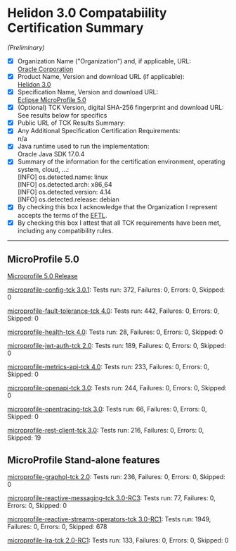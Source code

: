 # Helidon 3.0 Compatabiility Certification Summary 
*(Preliminary)*

- [x] Organization Name ("Organization") and, if applicable, URL:<br/>
  [Oracle Corporation](https://oracle.com)
- [x] Product Name, Version and download URL (if applicable):<br/>
  [Helidon 3.0](https://helidon.io/docs/v3/#/about/introduction)
- [x] Specification Name, Version and download URL:<br/>
   [Eclipse MicroProfile 5.0](https://download.eclipse.org/microprofile/microprofile-5.0/microprofile-spec-5.0.html)
- [x] (Optional) TCK Version, digital SHA-256 fingerprint and download URL:<br/>
  See results below for specifics
- [x] Public URL of TCK Results Summary:<br/>
  <link to this file web page>
- [x] Any Additional Specification Certification Requirements:<br/>
    n/a
- [x] Java runtime used to run the implementation:<br/>
    Oracle Java SDK 17.0.4
- [x] Summary of the information for the certification environment, operating system, cloud, ...:<br/>
	[INFO] os.detected.name: linux<br/>
	[INFO] os.detected.arch: x86_64<br/>
	[INFO] os.detected.version: 4.14<br/>
	[INFO] os.detected.release: debian
- [x] By checking this box I acknowledge that the Organization I represent accepts the terms of the [EFTL](https://www.eclipse.org/legal/tck.php).
- [x] By checking this box I attest that all TCK requirements have been met, including any compatibility rules.

---
## MicroProfile 5.0

[Microprofile 5.0 Release](https://github.com/eclipse/microprofile/releases/tag/5.0)

[microprofile-config-tck 3.0.1](https://repo1.maven.org/maven2/org/eclipse/microprofile/config/microprofile-config-tck/3.0.1/microprofile-config-tck-3.0.1.jar): Tests run: 372, Failures: 0, Errors: 0, Skipped: 0

[microprofile-fault-tolerance-tck 4.0](https://repo1.maven.org/maven2/org/eclipse/microprofile/fault-tolerance/microprofile-fault-tolerance-tck/4.0/microprofile-fault-tolerance-tck-4.0.jar): Tests run: 442, Failures: 0, Errors: 0, Skipped: 0

[microprofile-health-tck 4.0](https://repo1.maven.org/maven2/org/eclipse/microprofile/health/microprofile-health-tck/4.0/microprofile-health-tck-4.0.jar): Tests run: 28, Failures: 0, Errors: 0, Skipped: 0

[microprofile-jwt-auth-tck 2.0](https://repo1.maven.org/maven2/org/eclipse/microprofile/jwt/microprofile-jwt-auth-tck/2.0/microprofile-jwt-auth-tck-2.0.jar): Tests run: 189, Failures: 0, Errors: 0, Skipped: 0

[microprofile-metrics-api-tck 4.0](https://repo1.maven.org/maven2/org/eclipse/microprofile/metrics/microprofile-metrics-api-tck/4.0/microprofile-metrics-api-tck-4.0.jar): Tests run: 233, Failures: 0, Errors: 0, Skipped: 0

[microprofile-openapi-tck 3.0](https://repo1.maven.org/maven2/org/eclipse/microprofile/openapi/microprofile-openapi-tck/3.0/microprofile-openapi-tck-3.0.jar): Tests run: 244, Failures: 0, Errors: 0, Skipped: 0

[microprofile-opentracing-tck 3.0](https://repo1.maven.org/maven2/org/eclipse/microprofile/opentracing/microprofile-opentracing-tck/3.0/microprofile-opentracing-tck-3.0.jar): Tests run: 66, Failures: 0, Errors: 0, Skipped: 0

[microprofile-rest-client-tck 3.0](https://repo1.maven.org/maven2/org/eclipse/microprofile/rest/client/microprofile-rest-client-tck/3.0/microprofile-rest-client-tck-3.0.jar): Tests run: 216, Failures: 0, Errors: 0, Skipped: 19

## MicroProfile Stand-alone features

[microprofile-graphql-tck 2.0](https://repo1.maven.org/maven2/org/eclipse/microprofile/graphql/microprofile-graphql-tck/2.0/microprofile-graphql-tck-2.0.jar): Tests run: 236, Failures: 0, Errors: 0, Skipped: 0

[microprofile-reactive-messaging-tck 3.0-RC3](https://repo1.maven.org/maven2/org/eclipse/microprofile/reactive/messaging/microprofile-reactive-messaging-tck/3.0-RC3/microprofile-reactive-messaging-tck-3.0-RC3.jar): Tests run: 77, Failures: 0, Errors: 0, Skipped: 0

[microprofile-reactive-streams-operators-tck 3.0-RC1](https://repo1.maven.org/maven2/org/eclipse/microprofile/reactive-streams-operators/microprofile-reactive-streams-operators-tck/3.0-RC1/microprofile-reactive-streams-operators-tck-3.0-RC1.jar):  Tests run: 1949, Failures: 0, Errors: 0, Skipped: 678

[microprofile-lra-tck 2.0-RC1](https://repo1.maven.org/maven2/org/eclipse/microprofile/lra/microprofile-lra-tck/2.0-RC1/microprofile-lra-tck-2.0-RC1.jar): Tests run: 133, Failures: 0, Errors: 0, Skipped: 0


